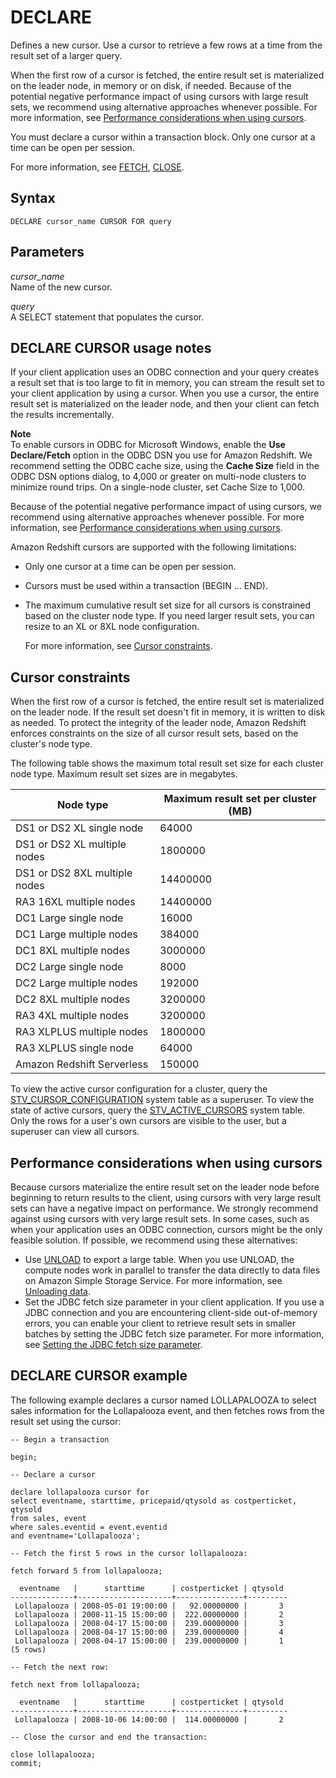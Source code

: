 # DECLARE<a name="declare"></a>

Defines a new cursor\. Use a cursor to retrieve a few rows at a time from the result set of a larger query\. 

When the first row of a cursor is fetched, the entire result set is materialized on the leader node, in memory or on disk, if needed\. Because of the potential negative performance impact of using cursors with large result sets, we recommend using alternative approaches whenever possible\. For more information, see [Performance considerations when using cursors](#declare-performance)\.

You must declare a cursor within a transaction block\. Only one cursor at a time can be open per session\. 

For more information, see [FETCH](fetch.md), [CLOSE](close.md)\.

## Syntax<a name="declare-synopsis"></a>

```
DECLARE cursor_name CURSOR FOR query
```

## Parameters<a name="declare-parameters"></a>

*cursor\_name*   
Name of the new cursor\. 

 *query*   
A SELECT statement that populates the cursor\.

## DECLARE CURSOR usage notes<a name="declare-usage"></a>

If your client application uses an ODBC connection and your query creates a result set that is too large to fit in memory, you can stream the result set to your client application by using a cursor\. When you use a cursor, the entire result set is materialized on the leader node, and then your client can fetch the results incrementally\. 

**Note**  
To enable cursors in ODBC for Microsoft Windows, enable the **Use Declare/Fetch** option in the ODBC DSN you use for Amazon Redshift\. We recommend setting the ODBC cache size, using the **Cache Size** field in the ODBC DSN options dialog, to 4,000 or greater on multi\-node clusters to minimize round trips\. On a single\-node cluster, set Cache Size to 1,000\.

Because of the potential negative performance impact of using cursors, we recommend using alternative approaches whenever possible\. For more information, see [Performance considerations when using cursors](#declare-performance)\.

Amazon Redshift cursors are supported with the following limitations:
+ Only one cursor at a time can be open per session\. 
+ Cursors must be used within a transaction \(BEGIN … END\)\. 
+ The maximum cumulative result set size for all cursors is constrained based on the cluster node type\. If you need larger result sets, you can resize to an XL or 8XL node configuration\.

  For more information, see [Cursor constraints](#declare-constraints)\. 

## Cursor constraints<a name="declare-constraints"></a>

When the first row of a cursor is fetched, the entire result set is materialized on the leader node\. If the result set doesn't fit in memory, it is written to disk as needed\. To protect the integrity of the leader node, Amazon Redshift enforces constraints on the size of all cursor result sets, based on the cluster's node type\.

The following table shows the maximum total result set size for each cluster node type\. Maximum result set sizes are in megabytes\.


| Node type | Maximum result set per cluster \(MB\) | 
| --- | --- | 
|   DS1 or DS2 XL single node   |   64000   | 
|   DS1 or DS2 XL multiple nodes   |   1800000   | 
|   DS1 or DS2 8XL multiple nodes   |   14400000   | 
|   RA3 16XL multiple nodes   |   14400000   | 
|   DC1 Large single node   |   16000   | 
|   DC1 Large multiple nodes   |   384000   | 
|   DC1 8XL multiple nodes   |   3000000   | 
|   DC2 Large single node   |   8000   | 
|   DC2 Large multiple nodes   |   192000   | 
|   DC2 8XL multiple nodes   |   3200000   | 
|   RA3 4XL multiple nodes   |   3200000   | 
|   RA3 XLPLUS multiple nodes   |   1800000  | 
|   RA3 XLPLUS single node   |   64000   | 
| Amazon Redshift Serverless | 150000 | 

To view the active cursor configuration for a cluster, query the [STV\_CURSOR\_CONFIGURATION](r_STV_CURSOR_CONFIGURATION.md) system table as a superuser\. To view the state of active cursors, query the [STV\_ACTIVE\_CURSORS](r_STV_ACTIVE_CURSORS.md) system table\. Only the rows for a user's own cursors are visible to the user, but a superuser can view all cursors\.

## Performance considerations when using cursors<a name="declare-performance"></a>

Because cursors materialize the entire result set on the leader node before beginning to return results to the client, using cursors with very large result sets can have a negative impact on performance\. We strongly recommend against using cursors with very large result sets\. In some cases, such as when your application uses an ODBC connection, cursors might be the only feasible solution\. If possible, we recommend using these alternatives:
+ Use [UNLOAD](r_UNLOAD.md) to export a large table\. When you use UNLOAD, the compute nodes work in parallel to transfer the data directly to data files on Amazon Simple Storage Service\. For more information, see [Unloading data](c_unloading_data.md)\. 
+ Set the JDBC fetch size parameter in your client application\. If you use a JDBC connection and you are encountering client\-side out\-of\-memory errors, you can enable your client to retrieve result sets in smaller batches by setting the JDBC fetch size parameter\. For more information, see [Setting the JDBC fetch size parameter](queries-troubleshooting.md#set-the-JDBC-fetch-size-parameter)\. 

## DECLARE CURSOR example<a name="declare-example"></a>

The following example declares a cursor named LOLLAPALOOZA to select sales information for the Lollapalooza event, and then fetches rows from the result set using the cursor:

```
-- Begin a transaction

begin;

-- Declare a cursor

declare lollapalooza cursor for 
select eventname, starttime, pricepaid/qtysold as costperticket, qtysold
from sales, event
where sales.eventid = event.eventid
and eventname='Lollapalooza';

-- Fetch the first 5 rows in the cursor lollapalooza:

fetch forward 5 from lollapalooza;

  eventname   |      starttime      | costperticket | qtysold
--------------+---------------------+---------------+---------
 Lollapalooza | 2008-05-01 19:00:00 |   92.00000000 |       3
 Lollapalooza | 2008-11-15 15:00:00 |  222.00000000 |       2
 Lollapalooza | 2008-04-17 15:00:00 |  239.00000000 |       3
 Lollapalooza | 2008-04-17 15:00:00 |  239.00000000 |       4
 Lollapalooza | 2008-04-17 15:00:00 |  239.00000000 |       1
(5 rows)

-- Fetch the next row:

fetch next from lollapalooza;

  eventname   |      starttime      | costperticket | qtysold
--------------+---------------------+---------------+---------
 Lollapalooza | 2008-10-06 14:00:00 |  114.00000000 |       2

-- Close the cursor and end the transaction:

close lollapalooza;
commit;
```